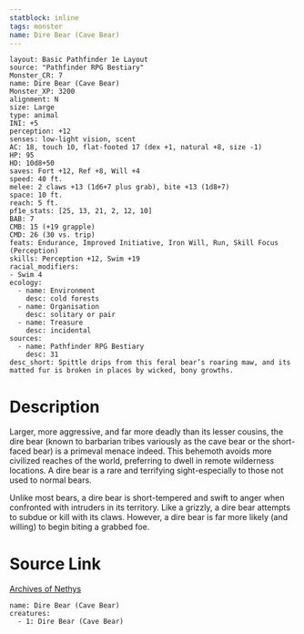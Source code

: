 ```yaml
---
statblock: inline
tags: monster
name: Dire Bear (Cave Bear)
---
```

```statblock
layout: Basic Pathfinder 1e Layout
source: "Pathfinder RPG Bestiary"
Monster_CR: 7
name: Dire Bear (Cave Bear)
Monster_XP: 3200
alignment: N
size: Large
type: animal
INI: +5
perception: +12
senses: low-light vision, scent
AC: 18, touch 10, flat-footed 17 (dex +1, natural +8, size -1)
HP: 95
HD: 10d8+50
saves: Fort +12, Ref +8, Will +4
speed: 40 ft.
melee: 2 claws +13 (1d6+7 plus grab), bite +13 (1d8+7)
space: 10 ft.
reach: 5 ft.
pf1e_stats: [25, 13, 21, 2, 12, 10]
BAB: 7
CMB: 15 (+19 grapple)
CMD: 26 (30 vs. trip)
feats: Endurance, Improved Initiative, Iron Will, Run, Skill Focus (Perception)
skills: Perception +12, Swim +19
racial_modifiers:
- Swim 4
ecology:
  - name: Environment
    desc: cold forests
  - name: Organisation
    desc: solitary or pair
  - name: Treasure
    desc: incidental
sources:
  - name: Pathfinder RPG Bestiary
    desc: 31
desc_short: Spittle drips from this feral bear’s roaring maw, and its matted fur is broken in places by wicked, bony growths.
```
# Description
Larger, more aggressive, and far more deadly than its lesser cousins, the dire bear (known to barbarian tribes variously as the cave bear or the short-faced bear) is a primeval menace indeed. This behemoth avoids more civilized reaches of the world, preferring to dwell in remote wilderness locations. A dire bear is a rare and terrifying sight-especially to those not used to normal bears.

Unlike most bears, a dire bear is short-tempered and swift to anger when confronted with intruders in its territory. Like a grizzly, a dire bear attempts to subdue or kill with its claws. However, a dire bear is far more likely (and willing) to begin biting a grabbed foe.
# Source Link
[Archives of Nethys](https://aonprd.com/MonsterDisplay.aspx?ItemName=Dire%20Bear%20(Cave%20Bear))
```encounter-table
name: Dire Bear (Cave Bear)
creatures:
  - 1: Dire Bear (Cave Bear)
```
